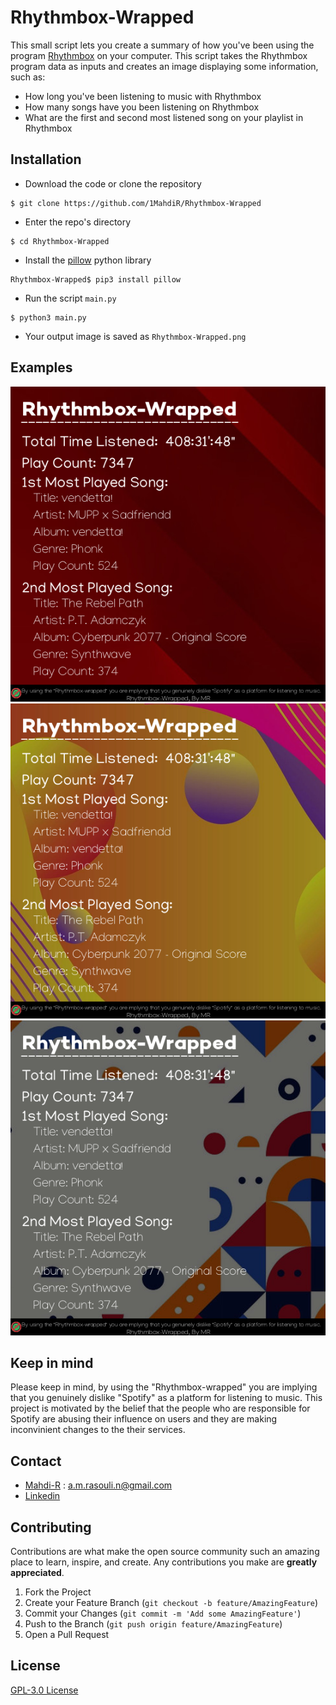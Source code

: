 # Rhythmbox-Wrapped

This small script lets you create a summary of how you've been using the program [Rhythmbox](http://www.rhythmbox.org/) on your computer. This script takes the Rhythmbox program data as inputs and creates an image displaying some information, such as:
* How long you've been listening to music with Rhythmbox
* How many songs have you been listening on Rhythmbox
* What are the first and second most listened song on your playlist in Rhythmbox

## Installation

* Download the code or clone the repository
```
$ git clone https://github.com/1MahdiR/Rhythmbox-Wrapped
```
* Enter the repo's directory
```
$ cd Rhythmbox-Wrapped
```
* Install the [pillow](https://python-pillow.org/) python library
```
Rhythmbox-Wrapped$ pip3 install pillow
```
* Run the script `main.py`
```
$ python3 main.py
```
* Your output image is saved as `Rhythmbox-Wrapped.png`

## Examples

<img src="readme_images/1.png" alt="1.png" />
<br />
<img src="readme_images/2.png" alt="2.png" />
<br />
<img src="readme_images/3.png" alt="3.png" />
<br />

## Keep in mind

Please keep in mind, by using the "Rhythmbox-wrapped" you are implying that you genuinely dislike "Spotify" as a platform for listening to music. This project is motivated by the belief that the people who are responsible for Spotify are abusing their influence on users and they are making inconvinient changes to the their services.

## Contact
- [Mahdi-R](https://github.com/1MahdiR) : a.m.rasouli.n@gmail.com
- [Linkedin](https://www.linkedin.com/in/amir-mahdi-rasouli-39566a143/)

## Contributing

Contributions are what make the open source community such an amazing place to learn, inspire, and create. Any contributions you make are **greatly appreciated**.

1. Fork the Project
2. Create your Feature Branch (`git checkout -b feature/AmazingFeature`)
3. Commit your Changes (`git commit -m 'Add some AmazingFeature'`)
4. Push to the Branch (`git push origin feature/AmazingFeature`)
5. Open a Pull Request

## License

[GPL-3.0 License](https://github.com/1MahdiR/Rhythmbox-Wrapped/blob/master/LICENSE)